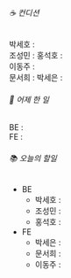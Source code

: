 ###### ☕ 컨디션

박세호 :    
조성민 : 
홍석호 :    
이동주 :     
문서희 : 
박세은 : 

###### 🐾 어제 한 일

BE :  
FE : 

###### 📚 오늘의 할일

- BE
  - 박세호 :
  - 조성민 : 
  - 홍석호 : 
- FE 
  - 박세은 :     
  - 문서희 : 
  - 이동주 : 
